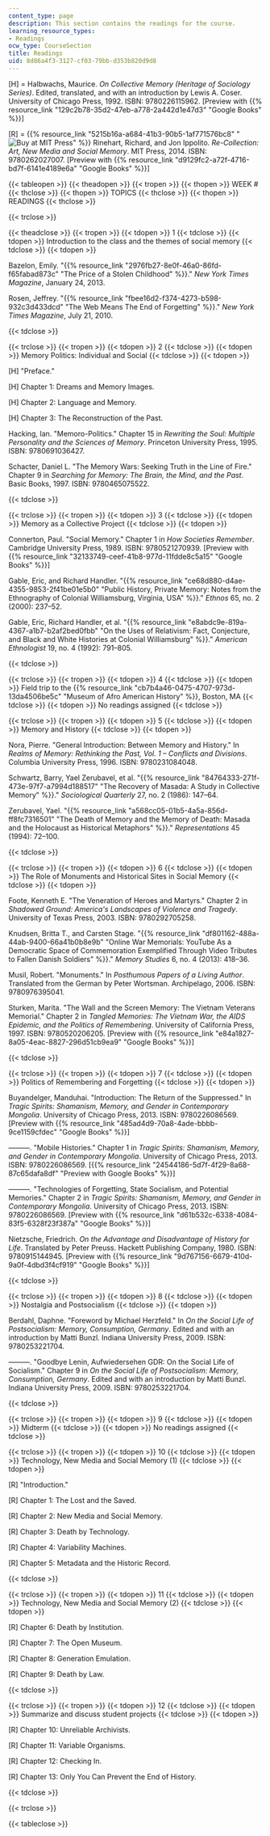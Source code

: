 ```yaml
---
content_type: page
description: This section contains the readings for the course.
learning_resource_types:
- Readings
ocw_type: CourseSection
title: Readings
uid: 8d86a4f3-3127-cf03-79bb-d353b820d9d8
---
```


\[H\] = Halbwachs, Maurice. _On Collective Memory (Heritage of Sociology Series)_. Edited, translated, and with an introduction by Lewis A. Coser. University of Chicago Press, 1992. ISBN: 9780226115962. \[Preview with {{% resource_link "129c2b78-35d2-47eb-a778-2a442d1e47d3" "Google Books" %}}\]

\[R\] = {{% resource_link "5215b16a-a684-41b3-90b5-1af771576bc8" "![Buy at MIT Press](/images/mp_logo.gif)" %}} Rinehart, Richard, and Jon Ippolito. _Re-Collection: Art, New Media and Social Memory_. MIT Press, 2014. ISBN: 9780262027007. \[Preview with {{% resource_link "d9129fc2-a72f-4716-bd7f-6141e4189e6a" "Google Books" %}}\]

{{< tableopen >}}
{{< theadopen >}}
{{< tropen >}}
{{< thopen >}}
WEEK #
{{< thclose >}}
{{< thopen >}}
TOPICS
{{< thclose >}}
{{< thopen >}}
READINGS
{{< thclose >}}

{{< trclose >}}

{{< theadclose >}}
{{< tropen >}}
{{< tdopen >}}
1
{{< tdclose >}}
{{< tdopen >}}
Introduction to the class and the themes of social memory
{{< tdclose >}}
{{< tdopen >}}


Bazelon, Emily. "{{% resource_link "2976fb27-8e0f-46a0-86fd-f65fabad873c" "The Price of a Stolen Childhood" %}}." _New York Times Magazine_, January 24, 2013.

Rosen, Jeffrey. "{{% resource_link "fbee16d2-f374-4273-b598-932c3d433dcd" "The Web Means The End of Forgetting" %}}." _New York Times Magazine_, July 21, 2010.


{{< tdclose >}}

{{< trclose >}}
{{< tropen >}}
{{< tdopen >}}
2
{{< tdclose >}}
{{< tdopen >}}
Memory Politics: Individual and Social
{{< tdclose >}}
{{< tdopen >}}


\[H\] "Preface."

\[H\] Chapter 1: Dreams and Memory Images.

\[H\] Chapter 2: Language and Memory.

\[H\] Chapter 3: The Reconstruction of the Past.

Hacking, Ian. "Memoro-Politics." Chapter 15 in _Rewriting the Soul: Multiple Personality and the Sciences of Memory_. Princeton University Press, 1995. ISBN: 9780691036427.

Schacter, Daniel L. "The Memory Wars: Seeking Truth in the Line of Fire." Chapter 9 in _Searching for Memory: The Brain, the Mind, and the Past_. Basic Books, 1997. ISBN: 9780465075522.


{{< tdclose >}}

{{< trclose >}}
{{< tropen >}}
{{< tdopen >}}
3
{{< tdclose >}}
{{< tdopen >}}
Memory as a Collective Project
{{< tdclose >}}
{{< tdopen >}}


Connerton, Paul. "Social Memory." Chapter 1 in _How Societies Remember_. Cambridge University Press, 1989. ISBN: 9780521270939. \[Preview with {{% resource_link "32133749-ceef-41b8-977d-11fdde8c5a15" "Google Books" %}}\]

Gable, Eric, and Richard Handler. "{{% resource_link "ce68d880-d4ae-4355-9853-2f41be01e5b0" "Public History, Private Memory: Notes from the Ethnography of Colonial Williamsburg, Virginia, USA" %}}." _Ethnos_ 65, no. 2 (2000): 237–52.

Gable, Eric, Richard Handler, et al. "{{% resource_link "e8abdc9e-819a-4367-a1b7-b2af2bed0fbb" "On the Uses of Relativism: Fact, Conjecture, and Black and White Histories at Colonial Williamsburg" %}}." _American Ethnologist_ 19, no. 4 (1992): 791–805.


{{< tdclose >}}

{{< trclose >}}
{{< tropen >}}
{{< tdopen >}}
4
{{< tdclose >}}
{{< tdopen >}}
Field trip to the {{% resource_link "cb7b4a46-0475-4707-973d-13da4506be5c" "Museum of Afro American History" %}}, Boston, MA
{{< tdclose >}}
{{< tdopen >}}
No readings assigned
{{< tdclose >}}

{{< trclose >}}
{{< tropen >}}
{{< tdopen >}}
5
{{< tdclose >}}
{{< tdopen >}}
Memory and History
{{< tdclose >}}
{{< tdopen >}}


Nora, Pierre. "General Introduction: Between Memory and History." In _Realms of Memory: Rethinking the Past, Vol. 1 – Conflicts and Divisions_. Columbia University Press, 1996. ISBN: 9780231084048.

Schwartz, Barry, Yael Zerubavel, et al. "{{% resource_link "84764333-271f-473e-97f7-a7994d188517" "The Recovery of Masada: A Study in Collective Memory" %}}." _Sociological Quarterly_ 27, no. 2 (1986): 147–64.

Zerubavel, Yael. "{{% resource_link "a568cc05-01b5-4a5a-856d-ff8fc7316501" "The Death of Memory and the Memory of Death: Masada and the Holocaust as Historical Metaphors" %}}." _Representations_ 45 (1994): 72–100.


{{< tdclose >}}

{{< trclose >}}
{{< tropen >}}
{{< tdopen >}}
6
{{< tdclose >}}
{{< tdopen >}}
The Role of Monuments and Historical Sites in Social Memory
{{< tdclose >}}
{{< tdopen >}}


Foote, Kenneth E. "The Veneration of Heroes and Martyrs." Chapter 2 in _Shadowed Ground: America's Landscapes of Violence and Tragedy_. University of Texas Press, 2003. ISBN: 9780292705258.

Knudsen, Britta T., and Carsten Stage. "{{% resource_link "df801162-488a-44ab-9400-66a41b0b8e9b" "Online War Memorials: YouTube As a Democratic Space of Commemoration Exemplified Through Video Tributes to Fallen Danish Soldiers" %}}." _Memory Studies_ 6, no. 4 (2013): 418–36.

Musil, Robert. "Monuments." In _Posthumous Papers of a Living Author_. Translated from the German by Peter Wortsman. Archipelago, 2006. ISBN: 9780976395041.

Sturken, Marita. "The Wall and the Screen Memory: The Vietnam Veterans Memorial." Chapter 2 in _Tangled Memories: The Vietnam War, the AIDS Epidemic, and the Politics of Remembering_. University of California Press, 1997. ISBN: 9780520206205. \[Preview with {{% resource_link "e84a1827-8a05-4eac-8827-296d51cb9ea9" "Google Books" %}}\]


{{< tdclose >}}

{{< trclose >}}
{{< tropen >}}
{{< tdopen >}}
7
{{< tdclose >}}
{{< tdopen >}}
Politics of Remembering and Forgetting
{{< tdclose >}}
{{< tdopen >}}


Buyandelger, Manduhai. "Introduction: The Return of the Suppressed." In _Tragic Spirits: Shamanism, Memory, and Gender in Contemporary Mongolia_. University of Chicago Press, 2013. ISBN: 9780226086569. \[Preview with {{% resource_link "485ad4d9-70a8-4ade-bbbb-9ce1159cfdec" "Google Books" %}}\]

———. "Mobile Histories." Chapter 1 in _Tragic Spirits: Shamanism, Memory, and Gender in Contemporary Mongolia_. University of Chicago Press, 2013. ISBN: 9780226086569. \[{{% resource_link "24544186-5d7f-4f29-8a68-87c65dafa8df" "Preview with Google Books" %}}\]

———. "Technologies of Forgetting, State Socialism, and Potential Memories." Chapter 2 in _Tragic Spirits: Shamanism, Memory, and Gender in Contemporary Mongolia_. University of Chicago Press, 2013. ISBN: 9780226086569. \[Preview with {{% resource_link "d61b532c-6338-4084-83f5-6328f23f387a" "Google Books" %}}\]

Nietzsche, Friedrich. _On the Advantage and Disadvantage of History for Life_. Translated by Peter Preuss. Hackett Publishing Company, 1980. ISBN: 9780915144945. \[Preview with {{% resource_link "9d767156-6679-410d-9a0f-4dbd3f4cf919" "Google Books" %}}\]


{{< tdclose >}}

{{< trclose >}}
{{< tropen >}}
{{< tdopen >}}
8
{{< tdclose >}}
{{< tdopen >}}
Nostalgia and Postsocialism
{{< tdclose >}}
{{< tdopen >}}


Berdahl, Daphne. "Foreword by Michael Herzfeld." In _On the Social Life of Postsocialism: Memory, Consumption, Germany_. Edited and with an introduction by Matti Bunzl. Indiana University Press, 2009. ISBN: 9780253221704.

———. "Goodbye Lenin, Aufwiedersehen GDR: On the Social Life of Socialism." Chapter 9 in _On the Social Life of Postsocialism: Memory, Consumption, Germany_. Edited and with an introduction by Matti Bunzl. Indiana University Press, 2009. ISBN: 9780253221704.


{{< tdclose >}}

{{< trclose >}}
{{< tropen >}}
{{< tdopen >}}
9
{{< tdclose >}}
{{< tdopen >}}
Midterm
{{< tdclose >}}
{{< tdopen >}}
No readings assigned
{{< tdclose >}}

{{< trclose >}}
{{< tropen >}}
{{< tdopen >}}
10
{{< tdclose >}}
{{< tdopen >}}
Technology, New Media and Social Memory (1)
{{< tdclose >}}
{{< tdopen >}}


\[R\] "Introduction."

\[R\] Chapter 1: The Lost and the Saved.

\[R\] Chapter 2: New Media and Social Memory.

\[R\] Chapter 3: Death by Technology.

\[R\] Chapter 4: Variability Machines.

\[R\] Chapter 5: Metadata and the Historic Record.


{{< tdclose >}}

{{< trclose >}}
{{< tropen >}}
{{< tdopen >}}
11
{{< tdclose >}}
{{< tdopen >}}
Technology, New Media and Social Memory (2)
{{< tdclose >}}
{{< tdopen >}}


\[R\] Chapter 6: Death by Institution.

\[R\] Chapter 7: The Open Museum.

\[R\] Chapter 8: Generation Emulation.

\[R\] Chapter 9: Death by Law.


{{< tdclose >}}

{{< trclose >}}
{{< tropen >}}
{{< tdopen >}}
12
{{< tdclose >}}
{{< tdopen >}}
Summarize and discuss student projects
{{< tdclose >}}
{{< tdopen >}}


\[R\] Chapter 10: Unreliable Archivists.

\[R\] Chapter 11: Variable Organisms.

\[R\] Chapter 12: Checking In.

\[R\] Chapter 13: Only You Can Prevent the End of History.


{{< tdclose >}}

{{< trclose >}}

{{< tableclose >}}